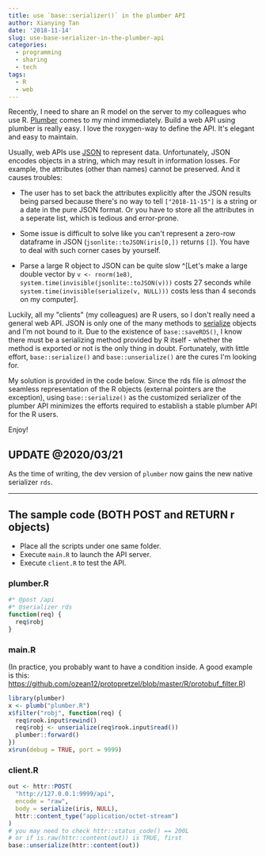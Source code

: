 ```yaml
---
title: use `base::serializer()` in the plumber API
author: Xianying Tan
date: '2018-11-14'
slug: use-base-serializer-in-the-plumber-api
categories:
  - programming
  - sharing
  - tech
tags:
  - R
  - web
---
```


Recently, I need to share an R model on the server to my colleagues who use R. [Plumber](https://www.rplumber.io) comes to my mind immediately. Build a web API using plumber is really easy. I love the roxygen-way to define the API. It's elegant and easy to maintain.

Usually, web APIs use [JSON](http://json.org/) to represent data. Unfortunately, JSON encodes objects in a string, which may result in information losses. For example, the attributes (other than names) cannot be preserved. And it causes troubles: 

- The user has to set back the attributes explicitly after the JSON results being parsed because there's no way to tell `["2018-11-15"]` is a string or a date in the pure JSON format. Or you have to store all the attributes in a seperate list, which is tedious and error-prone.

- Some issue is difficult to solve like you can't represent a zero-row dataframe in JSON (`jsonlite::toJSON(iris[0,])` returns `[]`). You have to deal with such corner cases by yourself.

- Parse a large R object to JSON can be quite slow ^[Let's make a large double vector by `v <- rnorm(1e8)`, `system.time(invisible(jsonlite::toJSON(v)))` costs 27 seconds while `system.time(invisible(serialize(v, NULL)))` costs less than 4 seconds on my computer].

Luckily, all my "clients" (my colleagues) are R users, so I don't really need a general web API. JSON is only one of the many methods to [serialize](https://en.wikipedia.org/wiki/Serialization) objects and I'm not bound to it. Due to the existence of `base::saveRDS()`, I know there must be a serializing method provided by R itself - whether the method is exported or not is the only thing in doubt. Fortunately, with little effort, `base::serialize()` and `base::unserialize()` are the cures I'm looking for.

My solution is provided in the code below. Since the rds file is _almost_ the seamless representation of the R objects (external pointers are the exception), using `base::serialize()` as the customized serializer of the plumber API minimizes the efforts required to establish a stable plumber API for the R users.

Enjoy!

## UPDATE @2020/03/21

As the time of writing, the dev version of `plumber` now gains the new native serializer `rds`.

---

## The sample code (BOTH POST and RETURN r objects)

- Place all the scripts under one same folder. 
- Execute `main.R` to launch the API server. 
- Execute `client.R` to test the API.

### plumber.R

```r
#* @post /api
#* @serializer rds
function(req) {
  req$robj
}
```

### main.R

(In practice, you probably want to have a condition inside. A good example is this: https://github.com/ozean12/protopretzel/blob/master/R/protobuf_filter.R)

```r
library(plumber)
x <- plumb("plumber.R")
x$filter("robj", function(req) {
  req$rook.input$rewind()
  req$robj <- unserialize(req$rook.input$read())
  plumber::forward()
})
x$run(debug = TRUE, port = 9999)
```

### client.R

```r
out <- httr::POST(
  "http://127.0.0.1:9999/api",
  encode = "raw",
  body = serialize(iris, NULL),
  httr::content_type("application/octet-stream")
)
# you may need to check httr::status_code() == 200L 
# or if is.raw(httr::content(out)) is TRUE, first
base::unserialize(httr::content(out))
```

